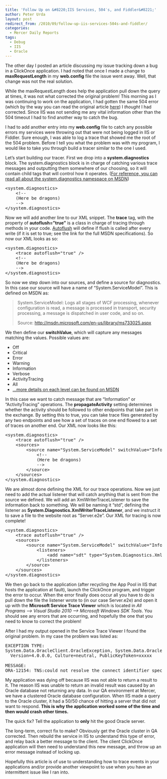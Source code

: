 ```yaml
---
title: 'Follow Up on &#8220;IIS Services, 504′s, and Fiddler&#8221;'
author: Peter Urda
layout: post
redirect_from: /2010/09/follow-up-iis-services-504s-and-fiddler/
categories:
  - Mercer Daily Reports
tags:
  - Debug
  - IIS
  - Oracle
---
```

The other day I posted an article discussing my issue tracking down a bug in a ClickOnce application. I had noted that once I made a change to **maxRequestLength** in my **web.config** file the issue went away. Well, that change was not the real solution.

While the maxRequestLength does help the application pull down the query at times, it was not what corrected the original problem! This morning as I was continuing to work on the application, I had gotten the same 504 error (which by the way you can read the original article <a href="http://www.peter-urda.com/2010/09/iis-services-504s-and-fiddler" target="_blank">here</a>) I *thought* I had corrected. Since IIS was not sending me any vital information other than the 504 timeout I had to find another way to catch the bug.

I had to add another entry into my **web.config** file to catch any possible errors my services were throwing out that were not being logged in IIS or Fiddler. Sure enough, I was able to log a trace that showed me the root of the 504 problem. Before I tell you what the problem was with my program, I would like to take you through build a tracer similar to the one I used.

Let&#8217;s start building our tracer. First we drop into a **system.diagnostics** block. The system.diagnostics block is in charge of catching various trace messages and outputting them somewhere of our choosing, so it will contain child tags that will control how it operates. (<a href="http://msdn.microsoft.com/en-us/library/system.diagnostics%28VS.71%29.aspx" class="external external_icon" target="_blank">For reference, you can read all about the system.diagnostics namespace on MSDN</a>)

<pre class="brush: xml; title: ; notranslate" title="">&lt;system.diagnostics&gt;
    &lt;!--
    (Here be dragons)
    --&gt;
&lt;/system.diagnostics&gt;
</pre>

Now we will add another line to our XML snippet. The **trace** tag, with the property of **autoflush=&#8221;true&#8221;** is a class in charge of tracing through methods in your code. <a href="http://msdn.microsoft.com/en-us/library/system.diagnostics.trace.autoflush.aspx" class="external external_icon" target="_blank">Autoflush</a> will define if flush is called after every write (if it is set to true; see the link for the full MSDN specifications). So now our XML looks as so:

<pre class="brush: xml; title: ; notranslate" title="">&lt;system.diagnostics&gt;
    &lt;trace autoflush="true" /&gt;
    &lt;!--
    (Here be dragons)
    --&gt;
&lt;/system.diagnostics&gt;
</pre>

So now we step down into our sources, and define a source for diagnostics. In this case our source will have a name of &#8220;System.ServiceModel&#8221;. This is defined on MSDN as:

> System.ServiceModel: Logs all stages of WCF processing, whenever configuration is read, a message is processed in transport, security processing, a message is dispatched in user code, and so on.
>
> Source: <a href="http://msdn.microsoft.com/en-us/library/ms733025.aspx" class="external external_icon" target="_blank">http://msdn.microsoft.com/en-us/library/ms733025.aspx</a>

We then define our **switchValue**, which will capture any messages matching the values. Possible values are:

  * Off
  * Critical
  * Error
  * Warning
  * Information
  * Verbose
  * ActivityTracing
  * All
  * <a href="http://msdn.microsoft.com/en-us/library/ms733025.aspx" class="external external_icon" target="_blank">...more details on each level can be found on MSDN</a>

In this case we want to catch message that are &#8220;Information&#8221; or &#8220;ActivityTracing&#8221; operations. The **propagateActivity** setting determines whether the activity should be followed to other endpoints that take part in the exchange. By setting this to true, you can take trace files generated by any two endpoints and see how a set of traces on one end flowed to a set of traces on another end. Our XML now looks like this:

<pre class="brush: xml; title: ; notranslate" title="">&lt;system.diagnostics&gt;
    &lt;trace autoflush="true" /&gt;
    &lt;sources&gt;
        &lt;source name="System.ServiceModel" switchValue="Information, ActivityTracing" propagateActivity="true"&gt;
            &lt;!--
            (Here be dragons)
            --&gt;
        &lt;/source&gt;
    &lt;/sources&gt;
&lt;/system.diagnostics&gt;
</pre>

We are almost done defining the XML for our trace operations. Now we just need to add the actual listener that will catch anything that is sent from the source we defined. We will add an XmlWriterTraceListener to save the information back to something. We will be naming it &#8220;std&#8221;, defining the listener as **System.Diagnostics.XmlWriterTraceListener**, and we instruct it to save a file to the website root as &#8220;Server.e2e&#8221;. Our XML for tracing is now complete!

<pre class="brush: xml; title: ; notranslate" title="">&lt;system.diagnostics&gt;
    &lt;trace autoflush="true" /&gt;
    &lt;sources&gt;
        &lt;source name="System.ServiceModel" switchValue="Information, ActivityTracing" propagateActivity="true"&gt;
            &lt;listeners&gt;
                &lt;add name="sdt" type="System.Diagnostics.XmlWriterTraceListener" initializeData="Server.e2e"/&gt;
            &lt;/listeners&gt;
        &lt;/source&gt;
    &lt;/sources&gt;
&lt;/system.diagnostics&gt;
</pre>

We then go back to the application (after recycling the App Pool in IIS that hosts the application at fault), launch the ClickOnce program, and trigger the error to occur. When the error finally does occur all you have to do is pull down the file the listener wrote to (in our case Server.e2e) and open it up with the **Microsoft Service Trace Viewer** which is located in *All Programs &#8211;> Visual Studio 2010 &#8211;> Microsoft Windows SDK Tools*. You should see any errors that are occurring, and hopefully the one that you need to know to correct the problem!

After I had my output opened in the Service Trace Viewer I found the original problem. In my case the problem was listed as:

<pre class="brush: plain; title: ; notranslate" title="">EXCEPTION TYPE:
System.Data.OracleClient.OracleException, System.Data.OracleClient,
  Version=4.0.0.0, Culture=neutral, PublicKeyToken=xxxxx

MESSAGE:
ORA-12154: TNS:could not resolve the connect identifier specified
</pre>

My application was dying off because IIS was not able to return a result to it. The reason IIS was unable to return an invalid result was caused by an Oracle database not returning any data. In our QA environment at Mercer, we have a clustered Oracle database configuration. When IIS made a query to the Oracle cluster, it had a 50/50 chance of hitting a server that did not want to respond. **This is why the application worked some of the time and then would crash other times.**

The quick fix? Tell the application to **only** hit the good Oracle server.

The long-term, correct fix to make? Obviously get the Oracle cluster in QA corrected. Then rebuild the service in IIS to understand this type of error, and relay back a better message to the client. The client ClickOnce application will then need to understand this new message, and throw up an error message instead of locking up.

Hopefully this article is of use to understanding how to trace events in your applications and/or provide another viewpoint to use when you have an intermittent issue like I ran into.
